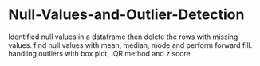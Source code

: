 # Null-Values-and-Outlier-Detection
Identified null values in a dataframe then delete the rows with missing values. find null values with mean, median, mode and perform forward fill. handling outliers with box plot, IQR method and z score
